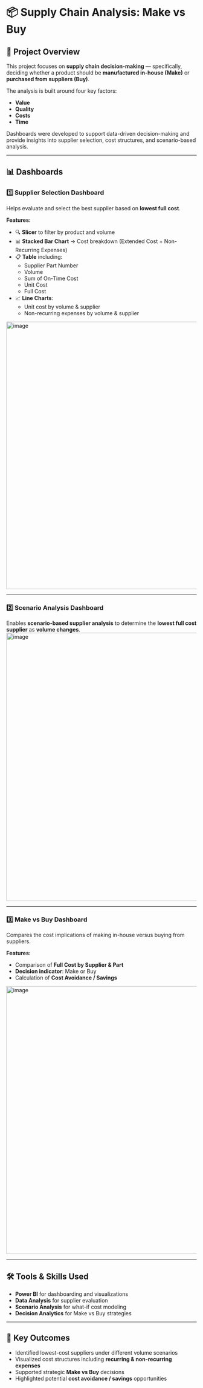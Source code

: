 # 📦 Supply Chain Analysis: Make vs Buy

## 📖 Project Overview
This project focuses on **supply chain decision-making** — specifically, deciding whether a product should be **manufactured in-house (Make)** or **purchased from suppliers (Buy)**.  

The analysis is built around four key factors:
- **Value**
- **Quality**
- **Costs**
- **Time**

Dashboards were developed to support data-driven decision-making and provide insights into supplier selection, cost structures, and scenario-based analysis.

---

## 📊 Dashboards

### 1️⃣ Supplier Selection Dashboard
Helps evaluate and select the best supplier based on **lowest full cost**.

**Features:**
- 🔍 **Slicer** to filter by product and volume  
- 📊 **Stacked Bar Chart** → Cost breakdown (Extended Cost + Non-Recurring Expenses)  
- 📋 **Table** including:  
  - Supplier Part Number  
  - Volume  
  - Sum of On-Time Cost  
  - Unit Cost  
  - Full Cost  
- 📈 **Line Charts**:  
  - Unit cost by volume & supplier  
  - Non-recurring expenses by volume & supplier  
<img width="1254" height="706" alt="image" src="https://github.com/user-attachments/assets/2b3e2c2e-9dcd-4925-9636-436aad069ef9" />


---

### 2️⃣ Scenario Analysis Dashboard
Enables **scenario-based supplier analysis** to determine the **lowest full cost supplier** as **volume changes**.
<img width="1255" height="708" alt="image" src="https://github.com/user-attachments/assets/bda40675-0e8b-46d6-819e-75e031b5b179" />

---

### 3️⃣ Make vs Buy Dashboard
Compares the cost implications of making in-house versus buying from suppliers.

**Features:**
- Comparison of **Full Cost by Supplier & Part**  
- **Decision indicator**: Make or Buy  
- Calculation of **Cost Avoidance / Savings**  
<img width="1254" height="707" alt="image" src="https://github.com/user-attachments/assets/928fc36d-2e7c-42c9-bdec-4c0d0b85e552" />

---

## 🛠 Tools & Skills Used
- **Power BI** for dashboarding and visualizations  
- **Data Analysis** for supplier evaluation  
- **Scenario Analysis** for what-if cost modeling  
- **Decision Analytics** for Make vs Buy strategies  

---

## 🚀 Key Outcomes
- Identified lowest-cost suppliers under different volume scenarios  
- Visualized cost structures including **recurring & non-recurring expenses**  
- Supported strategic **Make vs Buy** decisions  
- Highlighted potential **cost avoidance / savings** opportunities 
